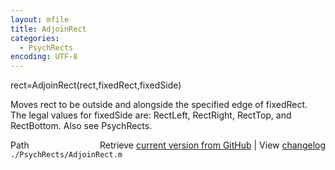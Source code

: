 ```yaml
---
layout: mfile
title: AdjoinRect
categories:
  - PsychRects
encoding: UTF-8
---
```


rect=AdjoinRect\(rect,fixedRect,fixedSide\)

Moves rect to be outside and alongside the specified edge of fixedRect.
The legal values for fixedSide are: RectLeft, RectRight,
RectTop, and RectBottom.
Also see PsychRects.


<div class="code_header" style="text-align:right;">
  <span style="float:left;">Path&nbsp;&nbsp;</span> <span class="counter">Retrieve <a href=
  "https://raw.github.com/Psychtoolbox-3/Psychtoolbox-3/beta/./PsychRects/AdjoinRect.m">current version from GitHub</a> | View <a href=
  "https://github.com/Psychtoolbox-3/Psychtoolbox-3/commits/beta/./PsychRects/AdjoinRect.m">changelog</a></span>
</div>
<div class="code">
  <code>./PsychRects/AdjoinRect.m</code>
</div>
